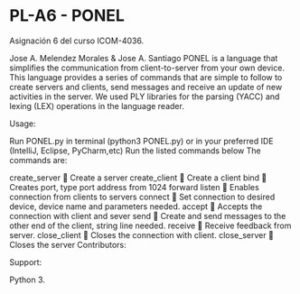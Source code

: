 # PL-A6 - PONEL
Asignación 6 del curso ICOM-4036. 

Jose A. Melendez Morales & Jose A. Santiago 
PONEL is a language that simplifies the communication from client-to-server from your own device. This language provides a series of commands that are simple to follow to create servers and clients, send messages and receive an update of new activities in the server. We used PLY libraries for the parsing (YACC) and lexing (LEX) operations in the language reader.

Usage:

Run PONEL.py in terminal (python3 PONEL.py) or in your preferred IDE (IntelliJ, Eclipse, PyCharm,etc)
Run the listed commands below
The commands are:

create_server  Create a server
create_client  Create a client
bind  Creates port, type port address from 1024 forward
listen  Enables connection from clients to servers
connect  Set connection to desired device, device name and parameters needed.
accept  Accepts the connection with client and sever
send  Create and send messages to the other end of the client, string line needed.
receive  Receive feedback from server.
close_client  Closes the connection with client.
close_server  Closes the server
Contributors:

Support:

Python 3.
